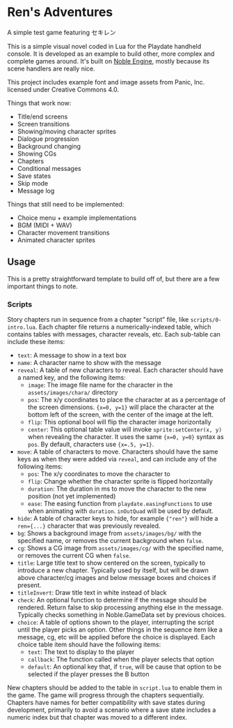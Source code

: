 # Ren's Adventures

A simple test game featuring セキレン

This is a simple visual novel coded in Lua for the Playdate handheld console. It is developed as an example to build other, more complex and complete games around. It's built on [Noble Engine](https://github.com/NobleRobot/NobleEngine), mostly because its scene handlers are really nice.

This project includes example font and image assets from Panic, Inc. licensed under Creative Commons 4.0.

Things that work now:

- Title/end screens
- Screen transitions
- Showing/moving character sprites
- Dialogue progression
- Background changing
- Showing CGs
- Chapters
- Conditional messages
- Save states
- Skip mode
- Message log

Things that still need to be implemented:

- Choice menu + example implementations
- BGM (MIDI + WAV)
- Character movement transitions
- Animated character sprites

## Usage

This is a pretty straightforward template to build off of, but there are a few important things to note.

### Scripts

Story chapters run in sequence from a chapter "script" file, like `scripts/0-intro.lua`. Each chapter file returns a numerically-indexed table, which contains tables with messages, character reveals, etc. Each sub-table can include these items:

- `text`: A message to show in a text box
- `name`: A character name to show with the message
- `reveal`: A table of new characters to reveal. Each character should have a named key, and the following items:
	- `image`: The image file name for the character in the `assets/images/chara/` directory
	- `pos`: The x/y coordinates to place the character at as a percentage of the screen dimensions. `{x=0, y=1}` will place the character at the bottom left of the screen, with the center of the image at the left.
	- `flip`: This optional bool will flip the character image horizontally
	- `center`: This optional table value will invoke `sprite:setCenter(x, y)` when revealing the character. It uses the same `{x=0, y=0}` syntax as `pos`. By default, characters use `{x=.5, y=1}`.
- `move`: A table of characters to move. Characters should have the same keys as when they were added via `reveal`, and can include any of the following items:
	- `pos`: The x/y coordinates to move the character to
	- `flip`: Change whether the character sprite is flipped horizontally
	- `duration`: The duration in ms to move the character to the new position (not yet implemented)
	- `ease`: The easing function from `playdate.easingFunctions` to use when animating with `duration`. `inOutQuad` will be used by default.
- `hide`: A table of character keys to hide, for example `{"ren"}` will hide a `ren={...}` character that was previously revealed.
- `bg`: Shows a background image from `assets/images/bg/` with the specified name, or removes the current background when `false`.
- `cg`: Shows a CG image from `assets/images/cg/` with the specified name, or removes the current CG when `false`.
- `title`: Large title text to show centered on the screen, typically to introduce a new chapter. Typically used by itself, but will be drawn above character/cg images and below message boxes and choices if present.
- `titleInvert`: Draw title text in white instead of black
- `check`: An optional function to determine if the message should be rendered. Return false to skip processing anything else in the message. Typically checks something in Noble.GameData set by previous choices.
- `choice`: A table of options shown to the player, interrupting the script until the player picks an option. Other things in the sequence item like a message, cg, etc will be applied before the choice is displayed. Each choice table item should have the following items:
	- `text`: The text to display to the player
	- `callback`: The function called when the player selects that option
	- `default`: An optional key that, if `true`, will be cause that option to be selected if the player presses the B button

New chapters should be added to the table in `script.lua` to enable them in the game. The game will progress through the chapters sequentially. Chapters have names for better compatibility with save states during development, primarily to avoid a scenario where a save state includes a numeric index but that chapter was moved to a different index.
